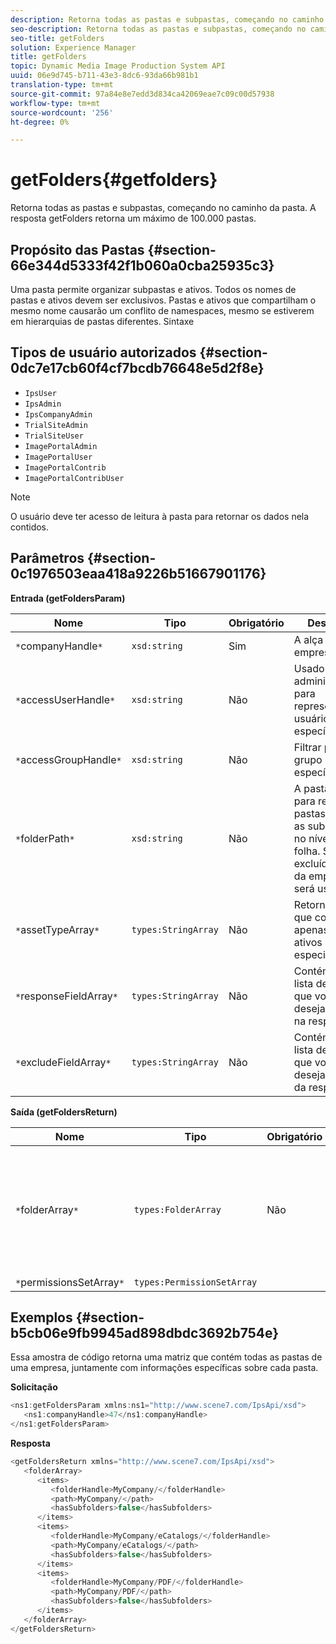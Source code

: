 ```yaml
---
description: Retorna todas as pastas e subpastas, começando no caminho da pasta. A resposta getFolders retorna um máximo de 100.000 pastas.
seo-description: Retorna todas as pastas e subpastas, começando no caminho da pasta. A resposta getFolders retorna um máximo de 100.000 pastas.
seo-title: getFolders
solution: Experience Manager
title: getFolders
topic: Dynamic Media Image Production System API
uuid: 06e9d745-b711-43e3-8dc6-93da66b981b1
translation-type: tm+mt
source-git-commit: 97a84e8e7edd3d834ca42069eae7c09c00d57938
workflow-type: tm+mt
source-wordcount: '256'
ht-degree: 0%

---
```



# getFolders{#getfolders}

Retorna todas as pastas e subpastas, começando no caminho da pasta. A resposta getFolders retorna um máximo de 100.000 pastas.

## Propósito das Pastas {#section-66e344d5333f42f1b060a0cba25935c3}

Uma pasta permite organizar subpastas e ativos. Todos os nomes de pastas e ativos devem ser exclusivos. Pastas e ativos que compartilham o mesmo nome causarão um conflito de namespaces, mesmo se estiverem em hierarquias de pastas diferentes.
Sintaxe

## Tipos de usuário autorizados {#section-0dc7e17cb60f4cf7bcdb76648e5d2f8e}

* `IpsUser`
* `IpsAdmin`
* `IpsCompanyAdmin`
* `TrialSiteAdmin`
* `TrialSiteUser`
* `ImagePortalAdmin`
* `ImagePortalUser`
* `ImagePortalContrib`
* `ImagePortalContribUser`

>[!NOTE]
>
>O usuário deve ter acesso de leitura à pasta para retornar os dados nela contidos.

## Parâmetros {#section-0c1976503eaa418a9226b51667901176}

**Entrada (getFoldersParam)**

| Nome | Tipo | Obrigatório | Descrição |
|---|---|---|---|
| `*`companyHandle`*` | `xsd:string` | Sim | A alça da empresa. |
| `*`accessUserHandle`*` | `xsd:string` | Não | Usado pelos administradores para representar um usuário específico. |
| `*`accessGroupHandle`*` | `xsd:string` | Não | Filtrar por um grupo específico. |
| `*`folderPath`*` | `xsd:string` | Não | A pasta raiz para recuperar pastas e todas as subpastas no nível da folha. Se excluído, a raiz da empresa será usada. |
| `*`assetTypeArray`*` | `types:StringArray` | Não | Retorna pastas que contêm apenas tipos de ativos especificados. |
| `*`responseFieldArray`*` | `types:StringArray` | Não | Contém uma lista de campos que você deseja incluir na resposta. |
| `*`excludeFieldArray`*` | `types:StringArray` | Não | Contém uma lista de campos que você deseja excluir da resposta. |

**Saída (getFoldersReturn)**

| Nome | Tipo | Obrigatório | Descrição |
|---|---|---|---|
| `*`folderArray`*` | `types:FolderArray` | Não | Uma matriz de pastas que correspondem aos critérios do filtro. A resposta é limitada a no máximo 100.000 pastas. |
| `*`permissionsSetArray`*` | `types:PermissionSetArray` |  |  |

## Exemplos {#section-b5cb06e9fb9945ad898dbdc3692b754e}

Essa amostra de código retorna uma matriz que contém todas as pastas de uma empresa, juntamente com informações específicas sobre cada pasta.

**Solicitação**

```java
<ns1:getFoldersParam xmlns:ns1="http://www.scene7.com/IpsApi/xsd">
   <ns1:companyHandle>47</ns1:companyHandle>
</ns1:getFoldersParam>
```

**Resposta**

```java
<getFoldersReturn xmlns="http://www.scene7.com/IpsApi/xsd">
   <folderArray>
      <items>
         <folderHandle>MyCompany/</folderHandle>
         <path>MyCompany/</path>
         <hasSubfolders>false</hasSubfolders>
      </items>
      <items>
         <folderHandle>MyCompany/eCatalogs/</folderHandle>
         <path>MyCompany/eCatalogs/</path>
         <hasSubfolders>false</hasSubfolders>
      </items>
      <items>
         <folderHandle>MyCompany/PDF/</folderHandle>
         <path>MyCompany/PDF/</path>
         <hasSubfolders>false</hasSubfolders>
      </items>
   </folderArray>
</getFoldersReturn>
```

